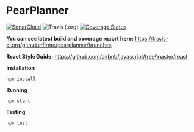 # PearPlanner

[![SonarCloud](https://sonarcloud.io/images/project_badges/sonarcloud-black.svg)](https://sonarcloud.io/dashboard?id=nfirme_pearplanner) <img alt="Travis (.org)" src="https://img.shields.io/travis/nfirme/pearplanner"> <a href='https://coveralls.io/github/nfirme/pearplanner?branch=master'><img src='https://coveralls.io/repos/github/nfirme/pearplanner/badge.svg?branch=master' alt='Coverage Status' /></a>


**You can see latest build and coverage report here:**
https://travis-ci.org/github/nfirme/pearplanner/branches

**React Style Guide:**
 https://github.com/airbnb/javascript/tree/master/react 
 
**Installation**
```
npm install
```
**Running**
```
npm start
```
**Testing**
```
npm test
```
